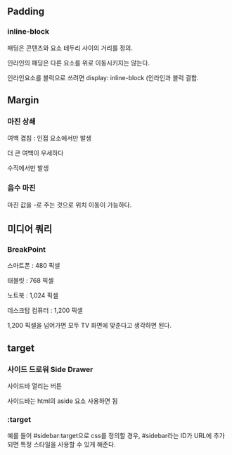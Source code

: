 ## Padding

### inline-block

패딩은 콘텐츠와 요소 테두리 사이의 거리를 정의.

인라인의 패딩은 다른 요소를 위로 이동시키지는 않는다.

인라인요소를 블럭으로 쓰려면 display: inline-block (인라인과 블럭 결합.

## Margin

### 마진 상쇄

여백 겹침 : 인접 요소에서만 발생

더 큰 여백이 우세하다

수직에서만 발생

### 음수 마진

마진 값을 -로 주는 것으로 위치 이동이 가능하다.

## 미디어 쿼리

### BreakPoint

스마트폰 : 480 픽셀

태블릿 : 768 픽셀

노트북 : 1,024 픽셀

데스크탑 컴퓨터 : 1,200 픽셀

1,200 픽셀을 넘어가면 모두 TV 화면에 맞춘다고 생각하면 된다.

## target

### 사이드 드로워 Side Drawer

사이드바 열리는 버튼

사이드바는 html의 aside 요소 사용하면 됨

### :target

예를 들어 #sidebar:target으로 css를 정의할 경우, #sidebar라는 ID가 URL에 추가되면 특정 스타일을 사용할 수 있게 해준다.
